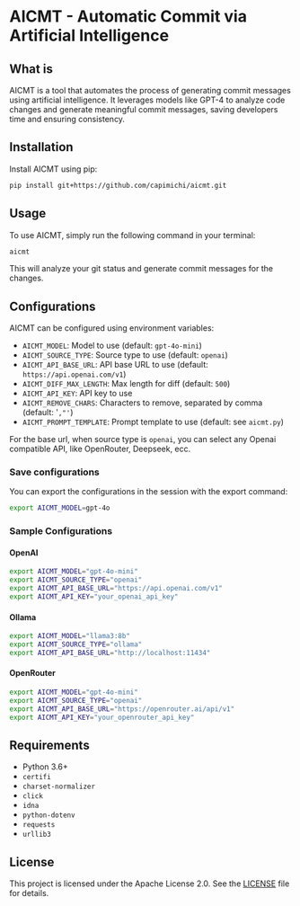 # AICMT - Automatic Commit via Artificial Intelligence

## What is

AICMT is a tool that automates the process of generating commit messages using artificial intelligence. It leverages models like GPT-4 to analyze code changes and generate meaningful commit messages, saving developers time and ensuring consistency.

## Installation

Install AICMT using pip:
```sh
pip install git+https://github.com/capimichi/aicmt.git
```

## Usage

To use AICMT, simply run the following command in your terminal:
```sh
aicmt
```

This will analyze your git status and generate commit messages for the changes.

## Configurations

AICMT can be configured using environment variables:

- `AICMT_MODEL`: Model to use (default: `gpt-4o-mini`)
- `AICMT_SOURCE_TYPE`: Source type to use (default: `openai`)
- `AICMT_API_BASE_URL`: API base URL to use (default: `https://api.openai.com/v1`)
- `AICMT_DIFF_MAX_LENGTH`: Max length for diff (default: `500`)
- `AICMT_API_KEY`: API key to use
- `AICMT_REMOVE_CHARS`: Characters to remove, separated by comma (default: '`,"'`)
- `AICMT_PROMPT_TEMPLATE`: Prompt template to use (default: see `aicmt.py`)

For the base url, when source type is `openai`, you can select any Openai compatible API, like OpenRouter, Deepseek, ecc.

### Save configurations

You can export the configurations in the session with the export command:
```sh
export AICMT_MODEL=gpt-4o
```

### Sample Configurations

#### OpenAI
```sh
export AICMT_MODEL="gpt-4o-mini"
export AICMT_SOURCE_TYPE="openai"
export AICMT_API_BASE_URL="https://api.openai.com/v1"
export AICMT_API_KEY="your_openai_api_key"
```

#### Ollama
```sh
export AICMT_MODEL="llama3:8b"
export AICMT_SOURCE_TYPE="ollama"
export AICMT_API_BASE_URL="http://localhost:11434"
```

#### OpenRouter
```sh
export AICMT_MODEL="gpt-4o-mini"
export AICMT_SOURCE_TYPE="openai"
export AICMT_API_BASE_URL="https://openrouter.ai/api/v1"
export AICMT_API_KEY="your_openrouter_api_key"
```

## Requirements

- Python 3.6+
- `certifi`
- `charset-normalizer`
- `click`
- `idna`
- `python-dotenv`
- `requests`
- `urllib3`

## License

This project is licensed under the Apache License 2.0. See the [LICENSE](LICENSE) file for details.
